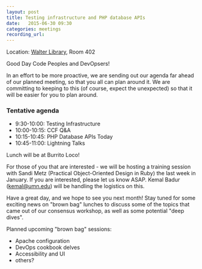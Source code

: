 ```yaml
---
layout: post
title: Testing infrastructure and PHP database APIs
date:   2015-06-30 09:30
categories: meetings
recording_url:
---
```


Location\: [Walter Library](http://campusmaps.umn.edu/tc/map.php?building=042), Room 402

Good Day Code Peoples and DevOpsers!

In an effort to be more proactive, we are sending out our agenda
far ahead of our planned meeting, so that you all can plan
around it. We are committing to keeping to this (of course,
expect the unexpected) so that it will be easier for you to
plan around.

### Tentative agenda

- 9:30-10:00: Testing Infrastructure
- 10:00-10:15: CCF Q&A
- 10:15-10:45: PHP Database APIs Today
- 10:45-11:00: Lightning Talks

Lunch will be at Burrito Loco!

For those of you that are interested - we will be hosting a
training session with Sandi Metz (Practical Object-Oriented
Design in Ruby) the last week in January. If you are
interested, please let us know ASAP. Kemal Badur (kemal@umn.edu)
will be handling the logistics on this.

Have a great day, and we hope to see you next month! Stay tuned for
some exciting news on "brown bag" lunches to discuss some of
the topics that came out of our consensus workshop, as well as
some potential "deep dives".

Planned upcoming "brown bag" sessions:

- Apache configuration
- DevOps cookbook delves
- Accessibility and UI
- others?
